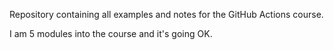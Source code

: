 Repository containing all examples and notes for the GitHub Actions course.

I am 5 modules into the course and it's going OK.
